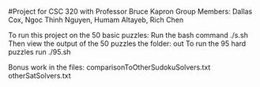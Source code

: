 #Project for CSC 320 with Professor Bruce Kapron 
Group Members: Dallas Cox, Ngoc Thinh Nguyen, Humam Altayeb, Rich Chen

To run this project on the 50 basic puzzles: Run the bash command ./s.sh Then view the output of the 50 puzzles the folder: out
To run the 95 hard puzzles run ./95.sh

Bonus work in the files: comparisonToOtherSudokuSolvers.txt otherSatSolvers.txt